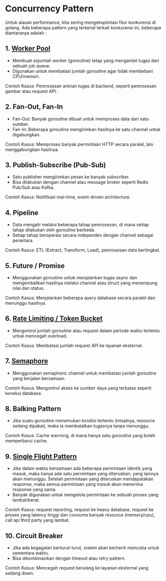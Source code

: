 # Concurrency Pattern
Untuk alasan performance, kita sering mengeksploitasi fitur konkurensi di golang. Ada beberapa pattern yang terkenal terkait konkurensi ini, beberapa diantaranya adalah :


## 1. [Worker Pool](worker-pool.md)

- Membuat sejumlah worker (goroutine) tetap yang mengambil tugas dari sebuah job queue.
- Digunakan untuk membatasi jumlah goroutine agar tidak membebani CPU/memori.

Contoh Kasus: Pemrosesan antrian tugas di backend, seperti pemrosesan gambar atau request API.

## 2. Fan-Out, Fan-In

- Fan-Out: Banyak goroutine dibuat untuk memproses data dari satu sumber.
- Fan-In: Beberapa goroutine mengirimkan hasilnya ke satu channel untuk digabungkan.

Contoh Kasus: Memproses banyak permintaan HTTP secara paralel, lalu menggabungkan hasilnya.

## 3. Publish-Subscribe (Pub-Sub)

- Satu publisher mengirimkan pesan ke banyak subscriber.
- Bisa dilakukan dengan channel atau message broker seperti Redis Pub/Sub atau Kafka.

Contoh Kasus: Notifikasi real-time, event-driven architecture.

## 4. Pipeline

- Data mengalir melalui beberapa tahap pemrosesan, di mana setiap tahap dilakukan oleh goroutine berbeda.
- Setiap tahap beroperasi secara independen dengan channel sebagai perantara.

Contoh Kasus: ETL (Extract, Transform, Load), pemrosesan data bertingkat.

## 5. Future / Promise

- Menggunakan goroutine untuk menjalankan tugas async dan mengembalikan hasilnya melalui channel atau struct yang menampung nilai dan status.

Contoh Kasus: Menjalankan beberapa query database secara paralel dan menunggu hasilnya.

## 6. [Rate Limiting / Token Bucket](rate-limit.md)

- Mengontrol jumlah goroutine atau request dalam periode waktu tertentu untuk mencegah overload.

Contoh Kasus: Membatasi jumlah request API ke layanan eksternal.

## 7. [Semaphore](semaphore.md)

- Menggunakan semaphoric channel untuk membatasi jumlah goroutine yang berjalan bersamaan.

Contoh Kasus: Mengontrol akses ke sumber daya yang terbatas seperti koneksi database.

## 8. Balking Pattern

- Jika suatu goroutine menemukan kondisi tertentu (misalnya, resource sedang dipakai), maka ia membatalkan tugasnya tanpa menunggu.

Contoh Kasus: Cache warming, di mana hanya satu goroutine yang boleh memperbarui cache.

## 9. [Single Flight Pattern](single-flight.md)
- Jika dalam waktu bersamaan ada beberapa permintaan identik yang masuk, maka hanya ada satu permintaan yang diteruskan, yang lainnya akan menunggu. Setelah permintaan yang diteruskan mendapatakan response, maka semua permintaan yang masuk akan menerima response yang sama.
- Banyak digunakan untuk mengelola permintaan ke sebuah proses yang lambat/berat.

Contoh Kasus: request reporting, request ke heavy database, request ke proses yang latency tinggi dan consume banyak resource (memory/cpu), call api third party yang lambat.

## 10. Circuit Breaker

- Jika ada kegagalan berturut-turut, sistem akan berhenti mencoba untuk sementara waktu.
- Bisa dikombinasikan dengan timeout atau retry pattern.

Contoh Kasus: Mencegah request berulang ke layanan eksternal yang sedang down.